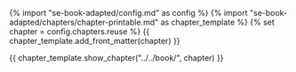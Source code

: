 <frontmatter>
{% import "se-book-adapted/config.md" as config %}
{% import "se-book-adapted/chapters/chapter-printable.md" as chapter_template %}
{% set chapter = config.chapters.reuse %}
{{ chapter_template.add_front_matter(chapter) }}
</frontmatter>

{{ chapter_template.show_chapter("../../book/", chapter) }}
